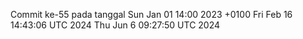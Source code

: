 Commit ke-55 pada tanggal Sun Jan 01 14:00 2023 +0100
Fri Feb 16 14:43:06 UTC 2024
Thu Jun  6 09:27:50 UTC 2024
